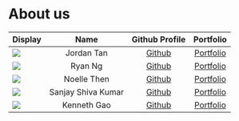 # About us

Display |    Name    |             Github Profile             | Portfolio 
--------|:----------:|:--------------------------------------:|:---------:
![](https://via.placeholder.com/100.png?text=Photo) | Jordan Tan | [Github](https://github.com/jordantwz) | [Portfolio](team/jordantwz.md)
![](https://via.placeholder.com/100.png?text=Photo) | Ryan Ng | [Github](https://github.com/goodguyryan) | [Portfolio](team/goodguyryan.md)
![](https://avatars.githubusercontent.com/u/163726353?v=4&size=64) | Noelle Then | [Github](https://github.com/noellethen) | [Portfolio](team/noellethen.md)
![](https://via.placeholder.com/100.png?text=Photo) | Sanjay Shiva Kumar | [Github](https://github.com/sanjay-shiva-kumar) | [Portfolio](team/sanjay-shiva-kumar.md)
![](https://avatars.githubusercontent.com/u/108561447?v=4) | Kenneth Gao | [Github](https://github.com/duckyfuz) | [Portfolio](team/duckyfuz.md)

